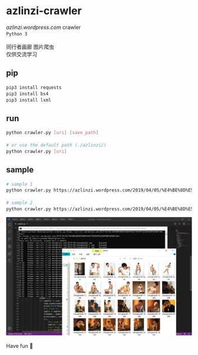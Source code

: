 # azlinzi-crawler
_azlinzi.wordpress.com_ crawler
<br>
`Python 3`
<br><br>
同行者画廊 图片爬虫
<br>
仅供交流学习
<br>
## pip
```bash
pip3 install requests
pip3 install bs4
pip3 install lxml
```
## run
```bash
python crawler.py [uri] [save_path]

# or use the default path (./azlinzi/)
python crawler.py [uri] 
```
## sample
```bash
# sample 1
python crawler.py https://azlinzi.wordpress.com/2019/04/05/%E4%BE%8D%E5%BA%94%E7%94%9F%E6%89%BF%E8%B1%AA/ D:\azlinzi

# sample 2
python crawler.py https://azlinzi.wordpress.com/2019/04/05/%E4%BE%8D%E5%BA%94%E7%94%9F%E6%89%BF%E8%B1%AA/
```
![sample image](https://raw.githubusercontent.com/Surbowl/azlinzi-crawler/master/sample.png)
<br><br>
Have fun 🤪
